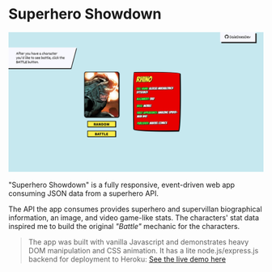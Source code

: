 # Superhero Showdown

![screenshot of the application](public/images/screenshot_01.png?raw=true)

"Superhero Showdown" is a fully responsive, event-driven web app consuming JSON data from a superhero API. 

The API the app consumes provides superhero and supervillan biographical information, an image, and video game-like stats. 
The characters' stat data inspired me to build the original _"Battle"_ mechanic for the characters.


>The app was built with vanilla Javascript and demonstrates heavy DOM manipulation and CSS animation. It has a lite node.js/express.js backend for deployment to Heroku: 
>[See the live demo here](https://superhero-showdown-app.herokuapp.com/)
